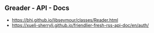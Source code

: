 ## Greader - API - Docs
- https://bhj.github.io/libseymour/classes/Reader.html
- https://xueli-sherryli.github.io/friendlier-fresh-rss-api-doc/en/auth/